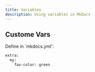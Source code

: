 ```yaml
---
title: Variables
description: Using variables in MkDocs
---
```


## Custome Vars

Define in `mkdocs.yml':

```bash
extra:
  my:
    fav-color: green
```

